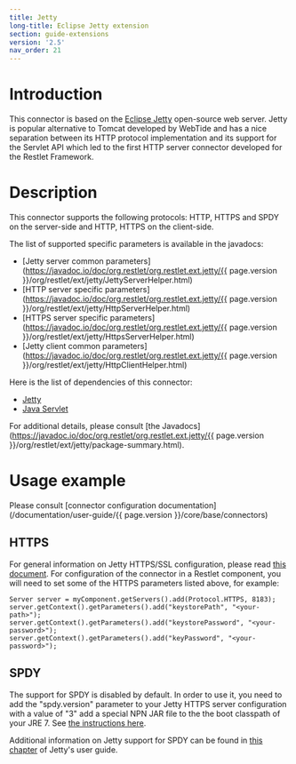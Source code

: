 ```yaml
---
title: Jetty
long-title: Eclipse Jetty extension
section: guide-extensions
version: '2.5'
nav_order: 21
---
```

# Introduction

This connector is based on the [Eclipse Jetty](http://www.eclipse.org/jetty/)
open-source web server. Jetty is popular alternative to Tomcat developed
by WebTide and has a nice separation between its HTTP
protocol implementation and its support for the Servlet API which led to
the first HTTP server connector developed for the Restlet Framework.

# Description

This connector supports the following protocols: HTTP, HTTPS and SPDY on the server-side and HTTP, HTTPS
on the client-side.

The list of supported specific parameters is available in the javadocs:

-   [Jetty server common parameters](https://javadoc.io/doc/org.restlet/org.restlet.ext.jetty/{{ page.version }}/org/restlet/ext/jetty/JettyServerHelper.html)
-   [HTTP server specific parameters](https://javadoc.io/doc/org.restlet/org.restlet.ext.jetty/{{ page.version }}/org/restlet/ext/jetty/HttpServerHelper.html)
-   [HTTPS server specific parameters](https://javadoc.io/doc/org.restlet/org.restlet.ext.jetty/{{ page.version }}/org/restlet/ext/jetty/HttpsServerHelper.html)
-   [Jetty client common parameters](https://javadoc.io/doc/org.restlet/org.restlet.ext.jetty/{{ page.version }}/org/restlet/ext/jetty/HttpClientHelper.html)

Here is the list of dependencies of this connector:

-   [Jetty](http://www.eclipse.org/jetty/)
-   [Java Servlet](http://www.oracle.com/technetwork/java/javaee/servlet/index.html)

For additional details, please consult [the
Javadocs](https://javadoc.io/doc/org.restlet/org.restlet.ext.jetty/{{ page.version }}/org/restlet/ext/jetty/package-summary.html).

# Usage example

Please consult [connector configuration documentation](/documentation/user-guide/{{ page.version }}/core/base/connectors)

## HTTPS

For general information on Jetty HTTPS/SSL configuration, please read
[this document](http://wiki.eclipse.org/Jetty/Howto/Configure_SSL).
For configuration of the connector in a Restlet component, you will need
to set some of the HTTPS parameters listed above, for example:

<pre><code class="language-java">Server server = myComponent.getServers().add(Protocol.HTTPS, 8183);
server.getContext().getParameters().add("keystorePath", "&lt;your-path&gt;");
server.getContext().getParameters().add("keystorePassword", "&lt;your-password&gt;");
server.getContext().getParameters().add("keyPassword", "&lt;your-password&gt;");
</code></pre>

## SPDY

The support for SPDY is disabled by default. In order to use it, you need to add the "spdy.version" parameter to your Jetty HTTPS server configuration with a value of "3" add a special NPN JAR file to the the boot classpath of your JRE 7. See [the instructions here](https://wiki.eclipse.org/Jetty/Feature/NPN).

Additional information on Jetty support for SPDY can be found in [this chapter](https://wiki.eclipse.org/Jetty/Feature/SPDY) of Jetty's user guide.
